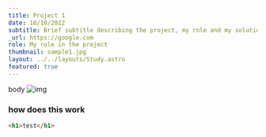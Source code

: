 ```yaml
---
title: Project 1
date: 16/10/2022
subtitle: Brief subtitle describing the project, my role and my solution to the problem.
_url: https://google.com
role: My role in the project
thumbnail: sample1.jpg
layout: ../../layouts/Study.astro
featured: true
---
```


body
![img](https://picsum.photos/1280/720)

### how does this work

```html
<h1>test</h1>
```

